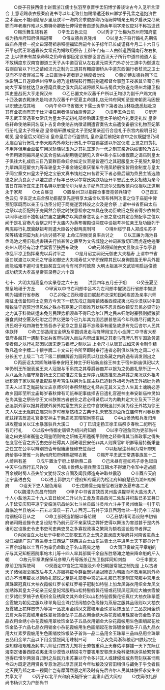 <!-- { "loadSidebar": true } -->
　　○庚子召狭西儒士赵晋浙江儒士张羽至京晋字孟阳博学善谈论古今入见所言深合  上意诏赐袭衣授秦府说书寻以年老致仕加赐缗遣还敕曰卿学乎孔孟之道抱济世之术而元不能用隐居乡里及朕平一海内旁求俊彦卿乃诣阙俾辅亲王朝夕启沃克尽厥职而年老疾作难以久劳特命卿致仕俾得安餋自遂优游余年羽字来仪应对不称旨遣还
　　○赐乐舞生钱有差
　　○辛丑五色云见
　　○以秀才丁仕梅为苏州府知府童权为扬州府知府俱赐冠带
　　○傅友德兵克隆州
　　○以皇太子将行婚礼先期告四庙各用犊一祝文曰深荷祖宗积德福延后嗣今长子标年已长成谨择今月二十六日与开平忠武王常遇春长女常氏为婚敢用祭告  上御午门有二人由御道西偏南行左右执之  上以律未有禁条命释之仍命省部臣定议省部臣言西汉天子所行中道曰驰道人臣不敢横度东汉南宫御道三天子从中道百官从左右道元崇天门外亦分三道中为御道左右则百官以下行之请如汉元之制为三道其有輙度御桥从中道东西偏行者杖流之卫士见而不举者罪减三等  上曰直驰中道者罪之横度者勿论
　　○癸卯傅友德兵狥下江油彰明二县遂趋绵州将至友德乃遣精锐鼓行而前别遣都督佥事蓝玉夜袭其垒蜀守将向大亨军惊扰达旦友德麾兵乘之俄大风起诸将顺风纵击蜀兵大败遂克绵州龙骧卫指挥史鉴战死大亨走保汉州
　　○乙巳置文州汉蕃千户所以王均谅为副千户赐文绮十匹及袭衣靴袜先是均谅为汉蕃千户受夏主命摄礼店元帅府同知至是来朝贡马因授以职使还戍其地
　　○丙午命中书省徵天下儒士贡举下第者及山林隐逸悉起赴京其有业农而有志于仕才堪任用者俱官给廪传遣之
　　○戊申五色云见
　　○册开平忠武王常遇春女常氏为皇太子妃初礼部参酌唐宋皇太子纳妃六礼奏定礼仪  皇帝临轩命使纳采问名既卜吉复命使纳吉纳徵请期遣官奏告太庙遣使备册宝礼物至妃第行册礼皇太子将亲迎  皇帝临轩醮戒皇太子至妃第亲迎行合卺礼于东宫内殿明日妃朝见  皇帝皇后又明日诣  皇帝皇后合行盥馈礼  皇帝皇后飨妃如宫中之仪既盥馈乃谒太庙百官行贺礼于奉天殿内外命妇行贺礼于中宫锡宴遂以所定仪进  上览之曰贽礼不用笲但用金盘翟车用凤轿鴈以玉为之其礼宜定为一代之制其亲近执绥御轮乃古礼今但用轿则揭帘是矣其合卺依古制用匏妃朝见入宫中乘小车以帷幙蔽之谒庙则皇太子俱往大礼成后三日乃宴群臣命妇余如定仪至是皆遵行之其冠服皇太子冕服九章妃九翚四凤冠翟衣九等车辂皇太子乘金辂妃乘厌翟车今用凤轿册宝皆用金制度与皇太子同宝篆文曰皇太子妃之宝册文真书镌刻之曰昔君天下者必重后嗣为烝民主皆选勋德之家贞良女子以媲之朕子标年已长以尔常氏实朕功臣开平忠武王长女相结为亲今吉日在期所宜先正其名特以册宝命尔为皇太子妃尚其思尔父勋敬慎内仪相以正道用永于家邦
　　○太白昼见
　　○置岳州卫以指挥佥事音亮领兵镇守
　　○己酉五色云见  辛亥定太庙合祭功臣配享先是特享太庙命以青布帏列功臣之位于庙庭中俾预配享既而以亲王与功臣分祀于两庑遂罢帏设之次及是合祭  上谓中书省臣曰太庙之祭以功臣配列于庑间然合祭之时朕意祖宗之神具在使功臣故旧之殁者得少依神灵以同享祀则不独朝廷宗庙之盛典亦以寓朕眷念功臣不忘之意也其定合祭配享之位以闻于是礼官奏凡合祭之时于太庙内为黄布幄殿设两庑中设祖考神位亲王及功臣列于两庑每行礼既奠献祖考则遣大臣各分献两庑制可
　　○靖州绥宁县人郑成名苏子荣等结诸洞蛮为乱州兵讨捕不克  上命江阴侯吴良率兵讨之
　　○以王廉为渑池县丞渑池之境旧有虎害耕夫行旅甚苦之廉至为文告城隍之神词甚激切已而虎遂绝迹廉处州人明经有治才后累官至狭西布政使
　　○故元降将知院白文显聚众于华亭县作乱平凉卫指挥秦虎以兵讨平之
　　○是月诏立祠祀元御史大夫福寿  上谓中书省臣曰朕渡江以来元之守臣如御史大夫福寿仗义守职保障其民以身徇国虽无甲兵外援而能临难不避可谓忠臣矣宜立祠令有司岁时致祭
大明太祖圣神文武钦明启运俊德成功统天大孝高皇帝实录卷之六十四


七十、大明太祖高皇帝实录卷之六十五
　　洪武四年五月壬子朔
　　○癸丑夏至祭皇地祗于方丘
　　○甲寅以中书右司郎中吕本为左司郎中擢狭西行省郎中樊思明为福建行省参政
　　○乙卯免江西秋粮诏曰朕起布衣深知民间疾苦及亲率六师南征北伐备知将士之劳方今天下一统东戍辽海南镇诸番西控戎夷北屯沙漠朕以中国精锐驻守遐荒岂但风俗之殊亦有寒暑之异艰难万状朕不忍言然欲镇安吾民必资守边之力其于科徵转运未免劳民理势相须盖不得已念尔江西之民未归附时豪强割据狼驱蚕食赀财空匮及归附之后供亿更繁今已九年其为困苦朕甚愍焉今年秋粮尽行蠲免以济民艰于戏四海苍生皆吾赤子爱念之意旦暮不忘缘事有缓急故恩有先后咨尔人民其体朕怀
　　○命工部造用宝金牌及军国调发走马符牌用宝为小金牌二中书省大都督府各藏其一遇制书发兵省府以牌入而后内府出宝用之其走马符牌凡有军国急务遣使者佩之以行礼部因以唐宋走马银牌之制以进  上令尺寸从唐其式如宋务令制作精致凡造金字牌二十银字牌二十文曰符令所至即时奉行违者必刑俱以铁为之阔二寸五分长五寸上级二飞龙下级二麒麟牌首为圆窍贯以红丝条藏之内府遇有调发则出之
　　○丙辰诏太常卿陈昧等奉安阳王神主于盱眙新庙徐王神主于宿州新庙俱祀以大牢仍制王所服衮冕王夫人冠服与币帛焚之其尊爵器皿并以银为之仍置礼祭所正一人从八品永为庙守祭告扬王文曰朕惟古先哲王厚序九族故推恩及异姓之亲况朕外祖考妣积德于家以朕皇妣配朕皇考笃生朕躬为生民主朕已追封外祖考为扬王外祖妣为扬王夫人以王乏胤嗣故立庙京师岁时奉祭然稽之礼经古无其义又念人生其土魂魄必游故乡因即茔所立庙每岁春秋俾有司祇奉祀事兹择吉日遣礼官迎神主奉安新庙神灵如在尚其鉴之祭告徐王文曰朕惟古者创业之君必得贤后以为内助共定大业及天下已安必追崇外家以报其德朕外舅外姑寔生贤女正位中宫朕既追封外舅为徐王外姑为徐王夫人以王无胤嗣立庙京师岁时奉祭然稽之古典于礼未安故即茔所立庙俾有司春秋奉祀兹择吉辰遣礼官奉安神主于新庙灵其昭昭尚鉴在兹
　　○中山侯汤和兵发归州进攻瞿塘关以江水暴涨驻兵大溪口
　　○丁巳诏定扬王徐王庙祭岁春秋二祀所在有司行礼
　　○以殿中侍御史唐铎为绍兴府知府
　　○以李守道詹同为吏部尚书谕之曰吏部者衡鉴之司鉴明则物之妍媸无所遁衡平则物之轻重得其当盖政事之得失在庶官任官之贤否由吏部任得其人则政理民安任非其人则瘝官旷职卿等居持衡秉鉴之任宜在公平以辨别贤否毋但庸庸碌碌充位而已
　　○以起居注孙用为常州府知府给事中萧惟一为扬州府知府俱赐冠带衣靴
　　○赐开平忠武王常遇春族属十二人绮帛有差
　　○戊午置汝宁府上蔡新蔡二县
　　○己未昼有星如鸡子赤色起自中天午位西行五尺许没
　　○颍川侯傅友德兵至汉江阻水不得渡乃令军中造战舰百余艘时蜀人虽失阶文犹恃汉水自固及闻我师造舟进取益震恐
　　○辛酉应天府江宁县进白兔
　　○以进士郭翀为广德府知府廉润为松江府知府楚岳为湖州府知府
　　○诏天下吏人服色用皂
　　○壬戌赐儒士始授官者冠带及夏布各二疋
　　○以魏潜为东昌府知府
　　○甲子中书省言狭西灵州盐课提举司大盐池夫八十人小盐池夫三十九人宜日给米二升以为工食及漳县西河二处盐井积盐已多宜募□人于延安庆阳平凉宁夏临洮巩昌纳米七斗兰县四斗灵州六斗并于灵州给盐一引于巩昌临洮兰县纳米一石五斗漳县一石八斗西河二石并于漳县西河给盐一引仍令工部铸给铜板印目从之
　　○命工部预造朝服以备给赐
　　○乙丑禁诸司滥设贴书初省府诸司既设掾令史复设贴书乃前元官不亲案牍之弊奸吏得以舞法为害滋甚于是内外诸司定设掾史令史书吏司吏典吏员之多寡视政事之繁简为额若滥设贴书者罪之
　　○丙寅诏立大社坛于中都命工部取五方之土筑之直隶应天等府并河南省进黄土浙江福建广东广西进赤土江西湖广狭西进白土山东进青土北平进黑土天下郡县计千三百余城每以土百斤为率仍命取之于名山高爽之地
　　○大同卫奏故元平章魁的斤与其兄知枢密院事帖木儿等十四人率其部属千余自东胜塔滩之地来降命魁的斤入朝
　　○故元平章洪保保马彦翚八丹等叛杀辽东卫指挥同知刘益
　　○壬申置太原前卫指挥使司
　　○癸酉定中宫妃主常服及外命妇朝服常服之制先是  上以古者天子诸侯服衮冕故后与夫人亦服袆翟今群臣既以梁冠綘衣为朝服而不敢用冕则外命妇亦不当用翟衣以朝命礼部议之至是礼部奏中宫妃主礼服已有定制其常服中宫用龙凤珠翠冠真红大袖衣霞帔红罗长裙红罗褙子冠制如特髻上加龙凤饰衣用织金龙凤文加绣饰其皇太子妃亲王妃皇妃常服用山松特髻假鬓花钿或花钗凤冠真红大袖衣霞帔红罗裙红罗褙子衣用织金及绣凤文其外命妇以山松特髻假鬓花钿真红大袖衣珠翠蹙金霞帔为朝见之服以珠翠角冠金珠花钗阔袖杂色缘褖为燕居之服其品级则以大袖衣及霞帔上花样首饰为等第一品衣用金绣凤文霞帔用金珠翠妆饰玉坠子二品衣用金绣云肩大杂花霞帔用金珠翠妆饰金坠子三品衣用金绣大杂花霞帔用珠翠妆饰金坠子四品衣用金绣小杂花霞帔用翠妆饰金坠子五品衣用销金大杂花霞帔用生色画绡起花妆饰金坠子六品七品衣用销金小杂花霞帔用生色画绡起花妆饰镀金银坠子八品九品衣用大红素罗霞帔用生色画绡妆饰银坠子首饰一品二品用金玉珠翠三品四品用金珠翠五品用金翠六品以下用金镀银间用珠制曰可
　　○乙亥免两浙秋粮诏曰朕起农业深知稼穑艰难及躬率六师征讨四方尤知将士劳苦重荷上天眷佑平群雄一天下东际辽海南定诸番西控戎夷北清沙漠皆以精锐屯守要害用安黎庶未免科徵转运供给繁劳事岂得已惟尔两浙自归附之后民力未苏兼以守令多非其人或肆侵渔或务苛刻朕甚悯焉今四方既定选用贤良专意治道以厚吾民其今年秋粮及没官田租俱与蠲免于乎食者民之天民乃邦之本一视同仁岂有厚薄然恩之所及时有先后咨尔人民其体朕怀永安生业共享太平
　　○丙子以北平兴和府天城怀安二县隶山西大同府
　　○戊寅改礼部尚书杨训文为户部尚书
